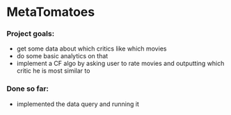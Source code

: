 # MetaTomatoes
### Project goals:
- get some data about which critics like which movies
- do some basic analytics on that
- implement a CF algo by asking user to rate movies and outputting which critic he is most similar to

### Done so far:
- implemented the data query and running it
